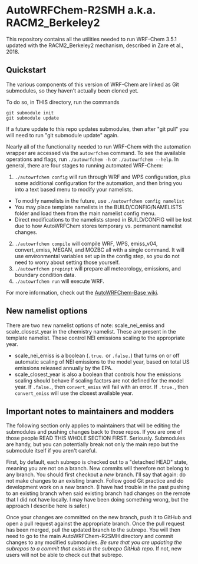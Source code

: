# AutoWRFChem-R2SMH a.k.a. RACM2_Berkeley2

This repository contains all the utilities needed to run WRF-Chem 3.5.1 updated
with the RACM2_Berkeley2 mechanism, described in Zare et al., 2018.

## Quickstart

The various components of this version of WRF-Chem are linked as Git
submodules, so they haven't actually been cloned yet.

To do so, in THIS directory, run the commands

```
git submodule init
git submodule update
```

If a future update to this repo updates submodules, then after "git pull"
you will need to run "git submodule update" again.

Nearly all of the functionality needed to run WRF-Chem with the automation wrapper are
accessed via the `autowrfchem` command. To see the available operations and flags, run
`./autowrfchem -h` or `./autowrfchem --help`. In general, there are four stages to running
automated WRF-Chem:

1. `./autowrfchem config` will run through WRF and WPS configuration, plus some additional
configuration for the automation, and then bring you into a text based menu to modify
your namelists.
* To modify namelists in the future, use `./autowrfchem config namelist`
* You may place template namelists in the BUILD/CONFIG/NAMELISTS folder and load them
from the main namelist config menu.
* Direct modifications to the namelists stored in BUILD/CONFIG will be lost due to how
AutoWRFChem stores temporary vs. permanent namelist changes.
2. `./autowrfchem compile` will compile WRF, WPS, emiss\_v04, convert\_emiss, MEGAN, and MOZBC
all with a single command. It will use environmental variables set up in the config step,
so you do not need to worry about setting those yourself.
3. `./autowrfchem prepinpt` will prepare all meteorology, emissions, and boundary condition data.
4. `./autowrfchem run` will execute WRF.

For more information, check out the [AutoWRFChem-Base wiki](https://github.com/CohenBerkeleyLab/AutoWRFChem-Base/wiki). 

## New namelist options

There are two new namelist options of note: scale\_nei\_emiss and scale\_closest\_year in the
chemistry namelist. These are present in the template namelist. These control NEI emissions scaling
to the appropriate year.

* scale\_nei\_emiss is a boolean (`.true.` or `.false.`) that turns on or off automatic scaling of
NEI emissions to the model year, based on total US emissions released annually by the EPA.
* scale\_closest\_year is also a boolean that controls how the emissions scaling should behave if
scaling factors are not defined for the model year. If `.false.`, then `convert_emiss` will fail
with an error. If `.true.`, then `convert_emiss` will use the closest available year.

## Important notes to maintainers and modders

The following section only applies to maintainers that will be editing the submodules and
pushing changes back to those repos. If you are one of those people READ THIS WHOLE SECTION
FIRST. Seriously. Submodules are handy, but you can potentially break not only the main repo
but the submodule itself if you aren't careful.

First, by default, each subrepo is checked out to a "detached HEAD" state, meaning you are not
on a branch. New commits will therefore not belong to any branch. You should first checkout a
*new* branch. I'll say that again: do not make changes to an existing branch. Follow good Git
practice and do development work on a new branch. (I have had trouble in the past pushing to
an existing branch when said existing branch had changes on the remote that I did not have 
locally. I may have been doing something wrong, but the approach I describe here is safer.)

Once your changes are committed on the new branch, push it to GitHub and open a pull request
against the appropriate branch. Once the pull request has been merged, pull the updated 
branch to the subrepo. You will then need to go to the main AutoWRFChem-R2SMH directory and 
commit changes to any modified submodules. *Be sure that you are updating the subrepos to a 
commit that exists in the subrepo GitHub repo.* If not, new users will not be able to check
out that subrepo.


